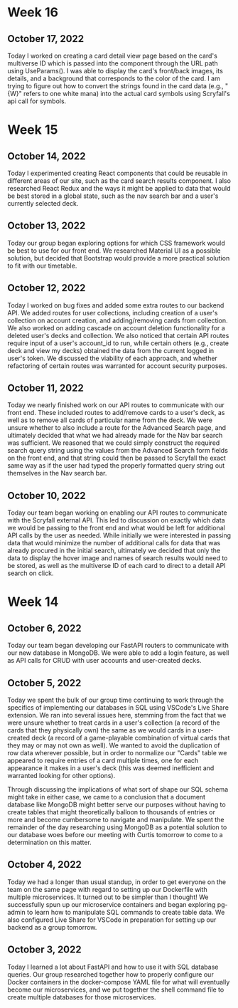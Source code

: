 # Week 16

## October 17, 2022

Today I worked on creating a card detail view page based on the card's multiverse ID which is passed into the component through the URL path using UseParams(). I was able to display the card's front/back images, its details, and a background that corresponds to the color of the card. I am trying to figure out how to convert the strings found in the card data (e.g., "{W}" refers to one white mana) into the actual card symbols using Scryfall's api call for symbols.

# Week 15

## October 14, 2022

Today I experimented creating React components that could be reusable in different areas of our site, such as the card search results component. I also researched React Redux and the ways it might be applied to data that would be best stored in a global state, such as the nav search bar and a user's currently selected deck.

## October 13, 2022

Today our group began exploring options for which CSS framework would be best to use for our front end. We researched Material UI as a possible solution, but decided that Bootstrap would provide a more practical solution to fit with our timetable.

## October 12, 2022

Today I worked on bug fixes and added some extra routes to our backend API. We added routes for user collections, including creation of a user's collection on account creation, and adding/removing cards from collection. We also worked on adding cascade on account deletion functionality for a deleted user's decks and collection. We also noticed that certain API routes require input of a user's account_id to run, while certain others (e.g., create deck and view my decks) obtained the data from the current logged in user's token. We discussed the viability of each approach, and whether refactoring of certain routes was warranted for account security purposes.

## October 11, 2022

Today we nearly finished work on our API routes to communicate with our front end. These included routes to add/remove cards to a user's deck, as well as to remove all cards of particular name from the deck. We were unsure whether to also include a route for the Advanced Search page, and ultimately decided that what we had already made for the Nav bar search was sufficient. We reasoned that we could simply construct the required search query string using the values from the Advanced Search form fields on the front end, and that string could then be passed to Scryfall the exact same way as if the user had typed the properly formatted query string out themselves in the Nav search bar.

## October 10, 2022

Today our team began working on enabling our API routes to communicate with the Scryfall external API. This led to discussion on exactly which data we would be passing to the front end and what would be left for additional API calls by the user as needed. While initially we were interested in passing data that would minimize the number of additional calls for data that was already procured in the initial search, ultimately we decided that only the data to display the hover image and names of search results would need to be stored, as well as the multiverse ID of each card to direct to a detail API search on click.

# Week 14

## October 6, 2022

Today our team began developing our FastAPI routers to communicate with our new database in MongoDB. We were able to add a login feature, as well as API calls for CRUD with user accounts and user-created decks.

## October 5, 2022

Today we spent the bulk of our group time continuing to work through the specifics of implementing our databases in SQL using VSCode's Live Share extension. We ran into several issues here, stemming from the fact that we were unsure whether to treat cards in a user's collection (a record of the cards that they physically own) the same as we would cards in a user-created deck (a record of a game-playable combination of virtual cards that they may or may not own as well). We wanted to avoid the duplication of row data wherever possible, but in order to normalize our "Cards" table we appeared to require entries of a card multiple times, one for each appearance it makes in a user's deck (this was deemed inefficient and warranted looking for other options).

Through discussing the implications of what sort of shape our SQL schema might take in either case, we came to a conclusion that a document database like MongoDB might better serve our purposes without having to create tables that might theoretically balloon to thousands of entries or more and become cumbersome to navigate and manipulate. We spent the remainder of the day researching using MongoDB as a potential solution to our database woes before our meeting with Curtis tomorrow to come to a determination on this matter.

## October 4, 2022

Today we had a longer than usual standup, in order to get everyone on the team on the same page with regard to setting up our Dockerfile with multiple microservices. It turned out to be simpler than I thought! We successfully spun up our microservice containers and began exploring pg-admin to learn how to manipulate SQL commands to create table data. We also configured Live Share for VSCode in preparation for setting up our backend as a group tomorrow.

## October 3, 2022

Today I learned a lot about FastAPI and how to use it with SQL database queries. Our group researched together how to properly configure our Docker containers in the docker-compose YAML file for what will eventually become our microservices, and we put together the shell command file to create multiple databases for those microservices.